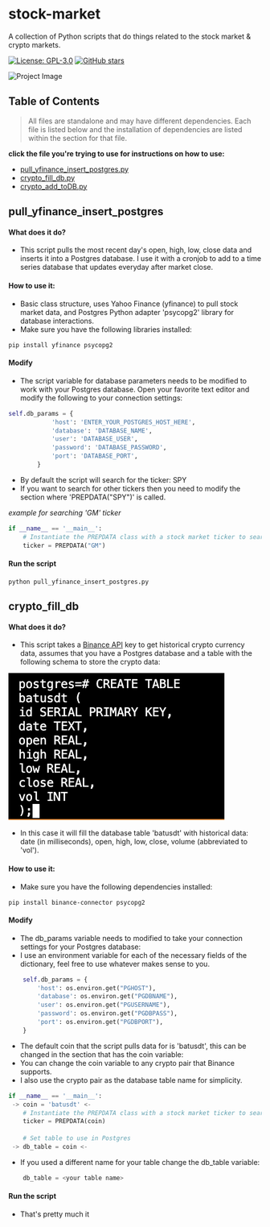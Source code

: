 # stock-market
A collection of Python scripts that do things related to the stock market & crypto markets.

[![License: GPL-3.0](https://img.shields.io/badge/License-GPL%20v3-blue.svg)](LICENSE)
[![GitHub stars](https://img.shields.io/github/stars/42u/stock-market.svg)](https://github.com/42U/stock-market)

![Project Image](imgz/stock-market.png)

## Table of Contents
> All files are standalone and may have different dependencies. Each file is listed below and the installation of dependencies are listed within the section for that file.

**click the file you're trying to use for instructions on how to use:**
- [pull_yfinance_insert_postgres.py](#pull_yfinance_insert_postgres)
- [crypto_fill_db.py](#crypto_fill_db)
- [crypto_add_toDB.py](#crypto_add_toDB)
<!-- 
- [Installation](#installation)
- [Usager](#usager)
- [Contributing](#contributing)
- [License](#license)
- [Contact](#contact)
-->
## pull_yfinance_insert_postgres
#### What does it do?
- This script pulls the most recent day's open, high, low, close data and inserts it into a Postgres database. I use it with a cronjob to add to a time series database that updates everyday after market close.

#### How to use it:
- Basic class structure, uses Yahoo Finance (yfinance) to pull stock market data, and Postgres Python adapter 'psycopg2' library for database interactions.
- Make sure you have the following libraries installed:
```shell
pip install yfinance psycopg2
```
#### Modify
- The script variable for database parameters needs to be modified to work with your Postgres database. Open your favorite text editor and modify the following to your connection settings:
```python
self.db_params = {
            'host': 'ENTER_YOUR_POSTGRES_HOST_HERE',
            'database': 'DATABASE_NAME',
            'user': 'DATABASE_USER',
            'password': 'DATABASE_PASSWORD',
            'port': 'DATABASE_PORT',
        }
```
- By default the script will search for the ticker: SPY
- If you want to search for other tickers then you need to modify the section where 'PREPDATA("SPY")' is called. 

*example for searching 'GM' ticker*
```python
if __name__ == '__main__':
    # Instantiate the PREPDATA class with a stock market ticker to search for
    ticker = PREPDATA("GM")
```
#### Run the script
```shell
python pull_yfinance_insert_postgres.py
```
## crypto_fill_db
#### What does it do?
- This script takes a [Binance API](https://github.com/binance/binance-connector-python) key to get historical crypto currency data, assumes that you have a Postgres database and a table with the following schema to store the crypto data: 

![Thumbnail](imgz/Screenshot%202023-11-10%20at%2010.26.39%20AM.png)
- In this case it will fill the database table 'batusdt' with historical data: date (in milliseconds), open, high, low, close, volume (abbreviated to 'vol').

#### How to use it:
- Make sure you have the following dependencies installed:
```shell
pip install binance-connector psycopg2 
```
#### Modify
- The db_params variable needs to modified to take your connection settings for your Postgres database:
- I use an environment variable for each of the necessary fields of the dictionary, feel free to use whatever makes sense to you.
```python
    self.db_params = {
        'host': os.environ.get("PGHOST"),
        'database': os.environ.get("PGDBNAME"),
        'user': os.environ.get("PGUSERNAME"),
        'password': os.environ.get("PGDBPASS"),
        'port': os.environ.get("PGDBPORT"),
    }
```
- The default coin that the script pulls data for is 'batusdt', this can be changed in the section that has the coin variable:
- You can change the coin variable to any crypto pair that Binance supports.
- I also use the crypto pair as the database table name for simplicity.
```python
if __name__ == '__main__':
 -> coin = 'batusdt' <-
    # Instantiate the PREPDATA class with a stock market ticker to search for
    ticker = PREPDATA(coin)
    
    # Set table to use in Postgres
 -> db_table = coin <-
```
- If you used a different name for your table change the db_table variable:
```python
    db_table = <your table name>
```

#### Run the script
- That's pretty much it

<!--
## Installation

2. Each Python file may have different dependencies a requirements.txt may be accompanied.
3. Placeholder for dependencies.

```shell
$ pip install psycopg3, yfinance
-->
